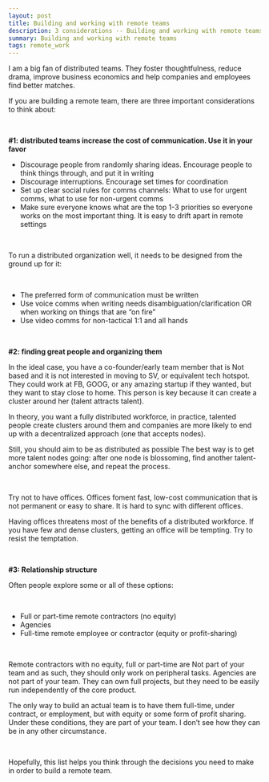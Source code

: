 ```yaml
---
layout: post
title: Building and working with remote teams
description: 3 considerations -- Building and working with remote teams
summary: Building and working with remote teams
tags: remote_work 
---
```


I am a big fan of distributed teams. They foster thoughtfulness, reduce drama, improve business economics and help companies and employees find better matches.

If you are building a remote team, there are three important considerations to think about:

&nbsp;  


**#1: distributed teams increase the cost of communication. Use it in your favor**



*   Discourage people from randomly sharing ideas.  Encourage people to think things through, and put it in writing
*   Discourage interruptions. Encourage set times for coordination
*   Set up clear social rules for comms channels: What to use for urgent comms, what to use for non-urgent comms
*   Make sure everyone knows what are the top 1-3 priorities so everyone works on the most important thing. It is easy to drift apart in remote settings

&nbsp;  

To run a distributed organization well, it needs to be designed from the ground up for it:

&nbsp;  



*   The preferred form of communication must be written
*   Use voice comms when writing needs disambiguation/clarification OR when working on things that are “on fire”
*   Use video comms for non-tactical 1:1 and all hands


&nbsp;  


**#2: finding great people and organizing them**

In the ideal case, you have a co-founder/early team member that is Not based and it is not interested in moving to SV, or equivalent tech hotspot.  They could work at FB, GOOG, or any amazing startup if they wanted, but they want to stay close to home. This person is key because it can create a cluster around her (talent attracts talent). 

In theory, you want a fully distributed workforce, in practice, talented people create clusters around them and companies are more likely to end up with a decentralized approach (one that accepts nodes).

Still, you should aim to be as distributed as possible The best way is to get more talent nodes going: after one node is blossoming, find another talent-anchor somewhere else, and repeat the process. 

&nbsp;  



Try not to have offices. Offices foment fast, low-cost communication that is not permanent or easy to share. It is hard to sync with different offices.

 Having offices threatens most of the benefits of a distributed workforce. If you have few and dense clusters, getting an office will be tempting. Try to resist the temptation. 

&nbsp;  


**#3: Relationship structure**

Often people explore some or all of these options:

&nbsp;  



*   Full or part-time remote contractors (no equity)
*   Agencies
*   Full-time remote employee or contractor (equity or profit-sharing) 

&nbsp;  


Remote contractors with no equity, full or part-time are Not part of your team and as such, they should only work on peripheral tasks. Agencies are not part of your team. They can own full projects, but they need to be easily run independently of the core product.

The only way to build an actual team is to have them full-time, under contract, or employment, but with equity or some form of profit sharing. Under these conditions, they are part of your team. I don’t see how they can be in any other circumstance. 

&nbsp;  


Hopefully, this list helps you think through the decisions you need to make in order to build a remote team. 
